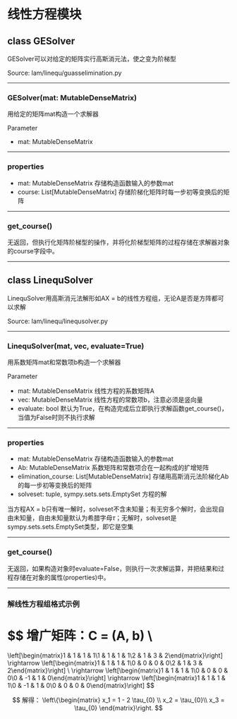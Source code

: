 # 线性方程模块

## class GESolver

GESolver可以对给定的矩阵实行高斯消元法，使之变为阶梯型

Source: lam/linequ/guasselimination.py

---

### GESolver(mat: MutableDenseMatrix)

用给定的矩阵mat构造一个求解器

Parameter

* mat: MutableDenseMatrix

---

### properties

* mat: MutableDenseMatrix 存储构造函数输入的参数mat
* course: List[MutableDenseMatrix] 存储阶梯化矩阵时每一步初等变换后的矩阵

---

### get_course()

无返回，但执行化矩阵阶梯型的操作，并将化阶梯型矩阵的过程存储在求解器对象的course字段中。

---

## class LinequSolver

LinequSolver用高斯消元法解形如AX = b的线性方程组，无论A是否是方阵都可以求解

Source: lam/linequ/linequsolver.py

---

### LinequSolver(mat, vec, evaluate=True)

用系数矩阵mat和常数项b构造一个求解器

Parameter

* mat: MutableDenseMatrix 线性方程的系数矩阵A
* vec: MutableDenseMatrix 线性方程的常数项b，注意必须是竖向量
* evaluate: bool 默认为True，在构造完成后立即执行求解函数get_course()，当值为False时则不执行求解

---

### properties

* mat: MutableDenseMatrix 存储构造函数输入的参数mat
* Ab: MutableDenseMatrix 系数矩阵和常数项合在一起构成的扩增矩阵
* elimination_course: List[MutableDenseMatrix] 存储用高斯消元法阶梯化Ab的每一步初等变换后的矩阵
* solveset: tuple, sympy.sets.sets.EmptySet 方程的解

当方程AX = b只有唯一解时，solveset不含未知量；有无穷多个解时，会出现自由未知量，自由未知量默认为希腊字母$\tau$；无解时，solveset是sympy.sets.sets.EmptySet类型，即它是空集

---

### get_course()

无返回，如果构造对象时evaluate=False，则执行一次求解运算，并把结果和过程存储在对象的属性(properties)中。

---

### 解线性方程组格式示例

$$
增广矩阵：C = (A, b) \\
= 
\left[\begin{matrix}1 & 1 & 1 & 1\\1 & 1 & 1 & 1\\2 & 1 & 3 & 2\end{matrix}\right]
\rightarrow 
\left[\begin{matrix}1 & 1 & 1 & 1\\0 & 0 & 0 & 0\\2 & 1 & 3 & 2\end{matrix}\right] \\
\rightarrow
\left[\begin{matrix}1 & 1 & 1 & 1\\0 & 0 & 0 & 0\\0 & -1 & 1 & 0\end{matrix}\right]
\rightarrow
\left[\begin{matrix}1 & 1 & 1 & 1\\0 & -1 & 1 & 0\\0 & 0 & 0 & 0\end{matrix}\right]
$$

$$
解得：
\left\{\begin{matrix}
x_1 = 1 - 2 \tau_{0} \\
x_2 = \tau_{0}\\
x_3 = \tau_{0}
\end{matrix}\right.
$$